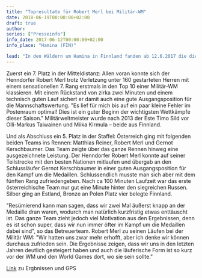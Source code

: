 ```yaml
---
title: "Topresultate für Robert Merl bei Militär-WM"
date: 2018-06-19T00:00:00+02:00
draft: true
author:
series: ["Presseinfo"]
info_date: 2017-06-12T00:00:00+02:00
info_place: "Hamina (FIN)"

lead: "In den Wäldern um Hamina in Finnland fanden ab 12.6.2017 die diesjährigen Militärweltmeisterschaften unter schwierigen Geländeverhältnissen und unter wechselnden Wetterbedingungen statt."
---
```


Zuerst ein 7. Platz in der Mitteldistanz:
Allen voran konnte sich der Henndorfer Robert Merl trotz Verletzung unter 160 gestarteten Herren mit einem sensationellen 7. Rang erstmals in den Top 10 einer Militär-WM klassieren. Mit einem Rückstand von zirka zwei Minuten und einem technisch guten Lauf sichert er damit auch eine gute Ausgangsposition für die Mannschaftswertung. "Es lief für mich bis auf ein paar kleine Fehler im Postenraum optimal! Dies ist ein guter Beginn der wichtigsten Wettkämpfe dieser Saison." Militärweltmeister wurde nach 2013 der Este Timo Sild vor Olli-Markus Taiwainen und Miika Kirmula – beide aus Finnland.

Und als Abschluss ein 5. Platz in der Staffel:
Österreich ging mit folgenden beiden Teams ins Rennen: Matthias Reiner, Robert Merl und Gernot Kerschbaumer. Das Team zeigte über das ganze Rennen hinweg eine ausgezeichnete Leistung. Der Henndorfer Robert Merl konnte auf seiner Teilstrecke mit den besten Nationen mitlaufen und übergab an den Schlussläufer Gernot Kerschbaumer in einer guten Ausgangsposition für den Kampf um die Medaillen. Schlussendlich musste man sich aber mit dem fünften Rang zufriedengeben. Nach ca 100 Minuten Laufzeit war das erste österreichische Team nur gut eine Minute hinter den siegreichen Russen. Silber ging an Estland, Bronze an Polen Platz vier belegte Finnland.

"Resümierend kann man sagen, dass wir zwei Mal äußerst knapp an der Medaille dran waren, wodurch man natürlich kurzfristig etwas enttäuscht ist. Das ganze Team zieht jedoch viel Motivation aus den Ergebnissen, denn es ist schon super, dass wir nun immer öfter im Kampf um die Medaillen dabei sind", so das Betreuerteam.
Robert Merl zu seinen Läufen bei der Militär WM: "Wir hatten uns zwar mehr erhofft, aber ich denke wir können durchaus zufrieden sein. Die Ergebnisse zeigen, dass wir uns in den letzten Jahren deutlich gesteigert haben und auch die läuferische Form ist so kurz vor der WM und den World Games dort, wo sie sein sollte."

[Link]( https://www.vehkalahdenveikot.fi/wmoc2017/) zu Ergbnissen und GPS